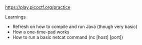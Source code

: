https://play.picoctf.org/practice

Learnings
- Refresh on how to compile and run Java (though very basic)
- How a one-time-pad works
- How to run a basic netcat command (nc [host] [port])